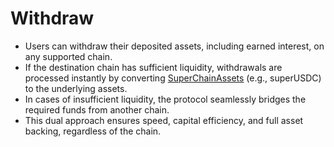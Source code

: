 # Withdraw

* Users can withdraw their deposited assets, including earned interest, on any supported chain.
* If the destination chain has sufficient liquidity, withdrawals are processed instantly by converting  [SuperChainAssets](superchainassets.md) (e.g., superUSDC) to the underlying assets.
* In cases of insufficient liquidity, the protocol seamlessly bridges the required funds from another chain.
* This dual approach ensures speed, capital efficiency, and full asset backing, regardless of the chain.
